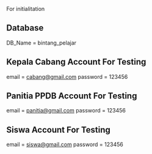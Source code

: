 For initialitation

## Database
DB_Name = bintang_pelajar

## Kepala Cabang Account For Testing
email = cabang@gmail.com
password = 123456

## Panitia PPDB Account For Testing
email = panitia@gmail.com
password = 123456

## Siswa Account For Testing
email = siswa@gmail.com
password = 123456
